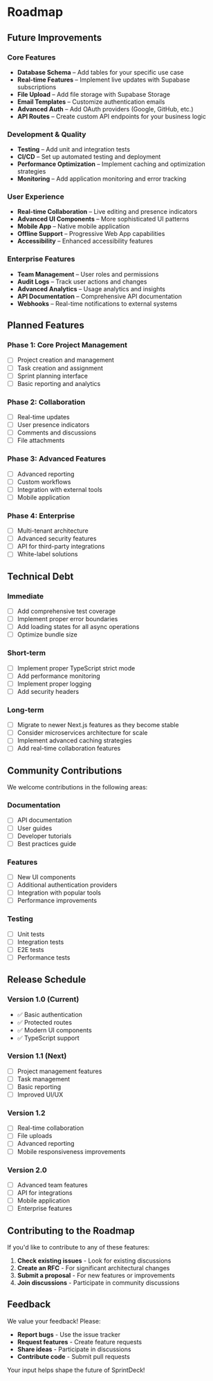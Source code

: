 # Roadmap

## Future Improvements

### Core Features

* **Database Schema** – Add tables for your specific use case
* **Real-time Features** – Implement live updates with Supabase subscriptions
* **File Upload** – Add file storage with Supabase Storage
* **Email Templates** – Customize authentication emails
* **Advanced Auth** – Add OAuth providers (Google, GitHub, etc.)
* **API Routes** – Create custom API endpoints for your business logic

### Development & Quality

* **Testing** – Add unit and integration tests
* **CI/CD** – Set up automated testing and deployment
* **Performance Optimization** – Implement caching and optimization strategies
* **Monitoring** – Add application monitoring and error tracking

### User Experience

* **Real-time Collaboration** – Live editing and presence indicators
* **Advanced UI Components** – More sophisticated UI patterns
* **Mobile App** – Native mobile application
* **Offline Support** – Progressive Web App capabilities
* **Accessibility** – Enhanced accessibility features

### Enterprise Features

* **Team Management** – User roles and permissions
* **Audit Logs** – Track user actions and changes
* **Advanced Analytics** – Usage analytics and insights
* **API Documentation** – Comprehensive API documentation
* **Webhooks** – Real-time notifications to external systems

## Planned Features

### Phase 1: Core Project Management
- [ ] Project creation and management
- [ ] Task creation and assignment
- [ ] Sprint planning interface
- [ ] Basic reporting and analytics

### Phase 2: Collaboration
- [ ] Real-time updates
- [ ] User presence indicators
- [ ] Comments and discussions
- [ ] File attachments

### Phase 3: Advanced Features
- [ ] Advanced reporting
- [ ] Custom workflows
- [ ] Integration with external tools
- [ ] Mobile application

### Phase 4: Enterprise
- [ ] Multi-tenant architecture
- [ ] Advanced security features
- [ ] API for third-party integrations
- [ ] White-label solutions

## Technical Debt

### Immediate
- [ ] Add comprehensive test coverage
- [ ] Implement proper error boundaries
- [ ] Add loading states for all async operations
- [ ] Optimize bundle size

### Short-term
- [ ] Implement proper TypeScript strict mode
- [ ] Add performance monitoring
- [ ] Implement proper logging
- [ ] Add security headers

### Long-term
- [ ] Migrate to newer Next.js features as they become stable
- [ ] Consider microservices architecture for scale
- [ ] Implement advanced caching strategies
- [ ] Add real-time collaboration features

## Community Contributions

We welcome contributions in the following areas:

### Documentation
- [ ] API documentation
- [ ] User guides
- [ ] Developer tutorials
- [ ] Best practices guide

### Features
- [ ] New UI components
- [ ] Additional authentication providers
- [ ] Integration with popular tools
- [ ] Performance improvements

### Testing
- [ ] Unit tests
- [ ] Integration tests
- [ ] E2E tests
- [ ] Performance tests

## Release Schedule

### Version 1.0 (Current)
- ✅ Basic authentication
- ✅ Protected routes
- ✅ Modern UI components
- ✅ TypeScript support

### Version 1.1 (Next)
- [ ] Project management features
- [ ] Task management
- [ ] Basic reporting
- [ ] Improved UI/UX

### Version 1.2
- [ ] Real-time collaboration
- [ ] File uploads
- [ ] Advanced reporting
- [ ] Mobile responsiveness improvements

### Version 2.0
- [ ] Advanced team features
- [ ] API for integrations
- [ ] Mobile application
- [ ] Enterprise features

## Contributing to the Roadmap

If you'd like to contribute to any of these features:

1. **Check existing issues** - Look for existing discussions
2. **Create an RFC** - For significant architectural changes
3. **Submit a proposal** - For new features or improvements
4. **Join discussions** - Participate in community discussions

## Feedback

We value your feedback! Please:

- **Report bugs** - Use the issue tracker
- **Request features** - Create feature requests
- **Share ideas** - Participate in discussions
- **Contribute code** - Submit pull requests

Your input helps shape the future of SprintDeck! 